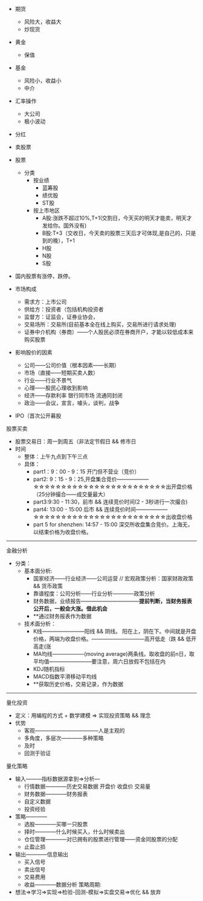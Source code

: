 - 期货
  - 风险大，收益大
  - 炒现货

- 黄金
  - 保值

- 基金
  - 风险小，收益小
  - 中介

- 汇率操作
  - 大公司
  - 极小波动

- 分红
- 卖股票


- 股票
  - 分类
    - 按业绩
      - 蓝筹股
      - 绩优股
      - ST股
    - 按上市地区
      - A股:涨跌不超过10%,T+1(交割日，今天买的明天才能卖，明天才发给你。国外没有)
      - B股:T+3（交收日，今天卖的股票三天后才可体现,是自己的，只是到的晚），T+1
      - H股
      - N股
      - S股


- 国内股票有涨停，跌停。

- 市场构成
  - 需求方：上市公司
  - 供给方：投资者（包括机构投资者
  - 监督方：证监会，证券业协会，
  - 交易场所：交易所(目前基本全在线上购买，交易所进行请求处理)
  - 证券中介机构（券商）——个人股民必须在券商开户，才能以较低成本来购买股票


- 影响股价的因素
  - 公司——公司价值（根本因素——长期）
  - 市场（直接——短期买卖人数）
  - 行业——行业不景气
  - 心理——股民心理收到影响
  - 经济——存款利率 银行同市场 流通同封闭
  - 政治——会议，宣言，噱头，谈判，战争
- IPO（首次公开募股


股票买卖
  - 股票交易日：周一到周五（非法定节假日 && 修市日
  - 时间
    - 整体：上午九点到下午三点
    - 具体：
      - part1：9：00 - 9：15 开门但不营业（竞价）
      - part2: 9：15 - 9：25,开盘集合竞价——————☆☆☆☆☆☆☆☆☆☆☆☆☆☆☆☆☆☆☆☆☆☆☆☆出开盘价格（25分钟撮合——成交量最大）
      - part3:9:30 - 11:30，前市 && 连续竞价时间(2 - 3秒进行一次撮合)
      - part4: 13:00 - 15:00 后市 && 连续竞价时间——————☆☆☆☆☆☆☆☆☆☆☆☆☆☆☆☆☆☆☆☆☆☆☆☆出收盘价格
      - part 5 for shenzhen: 14:57 - 15:00 深交所收盘集合竞价。上海无，以结束价格为收盘价格。

---

金融分析
  - 分类：
    - 基本面分析:
      - 国家经济——行业经济——公司运营 // 宏观政策分析：国家财政政策 && 货币政策
      - 靠谱程度：公司分析——行业分析————政策分析
      - 财务数据，业绩报告———————————**提前判断，当财务报表公开后，一般会大涨。借此机会**
      - **通过财务报表作为数据
    - 技术面分析：
      - K线————————阳线 && 阴线。 阳在上，阴在下。中间就是开盘价格，两端为收盘价格。——————————高开低走（跌 && 低开高走(涨
      - MA均线——————(moving average)两条线。取收盘的前n日，取平均值————————要注意，周六日放假不包括在内
      - KDJ随机指标
      - MACD指数平滑移动平均线
      - **获取历史价格，交易记录，作为数据

---
量化投资
  - 定义：用编程的方式 + 数学建模 => 实现投资策略 && 理念
  - 优势
    - 客观————————————人是主观的
    - 多角度，多层次————多种策略
    - 及时
    - 回测于验证

量化策略
  - 输入———指标数据源拿到=>分析—
    - 行情数据————历史交易数据  开盘价  收盘价  交易量
    - 财务数据————财务报表
    - 自定义数据
    - 投资经验
  - 策略————
    - 选股————买哪一只股票
    - 择时————什么时候买入，什么时候卖出
    - 仓位管理————对已拥有的股票进行管理——资金同股票的分配
    - 止盈止损
  - 输出————信息输出
    - 买入信号
    - 卖出信号
    - 交易费用
    - 收益————数据分析
策略周期:
  - 想法=>学习=>实现=>检验-回测-模拟=>实盘交易=>优化 && 放弃